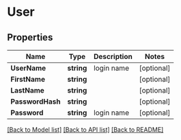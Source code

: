 # User

## Properties

Name | Type | Description | Notes
------------ | ------------- | ------------- | -------------
**UserName** | **string** | login name | [optional] 
**FirstName** | **string** |  | [optional] 
**LastName** | **string** |  | [optional] 
**PasswordHash** | **string** |  | [optional] 
**Password** | **string** | login name | [optional] 

[[Back to Model list]](../README.md#documentation-for-models) [[Back to API list]](../README.md#documentation-for-api-endpoints) [[Back to README]](../README.md)


